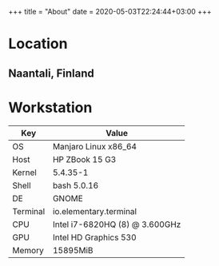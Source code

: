 +++
title = "About"
date = 2020-05-03T22:24:44+03:00
+++

# Location

## Naantali, Finland

# Workstation

| Key      | Value                          |
| -------- | ------------------------------ |
| OS       | Manjaro Linux x86_64           |
| Host     | HP ZBook 15 G3                 |
| Kernel   | 5.4.35-1                       |
| Shell    | bash 5.0.16                    |
| DE       | GNOME                          |
| Terminal | io.elementary.terminal         |
| CPU      | Intel i7-6820HQ (8) @ 3.600GHz |
| GPU      | Intel HD Graphics 530          |
| Memory   | 15895MiB                       |
